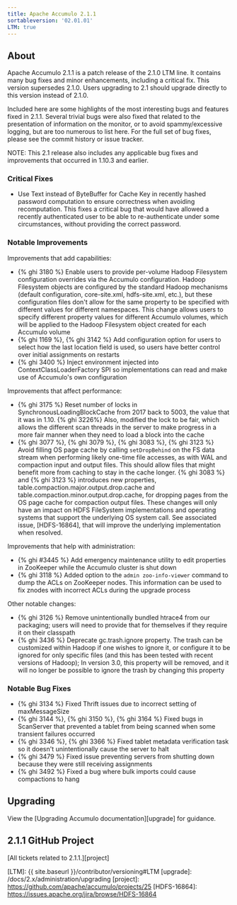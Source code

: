 ```yaml
---
title: Apache Accumulo 2.1.1
sortableversion: '02.01.01'
LTM: true
---
```

## About

Apache Accumulo 2.1.1 is a patch release of the 2.1.0 LTM line. It contains
many bug fixes and minor enhancements, including a critical fix. This version
supersedes 2.1.0. Users upgrading to 2.1 should upgrade directly to this
version instead of 2.1.0.

Included here are some highlights of the most interesting bugs and features
fixed in 2.1.1. Several trivial bugs were also fixed that related to the
presentation of information on the monitor, or to avoid spammy/excessive
logging, but are too numerous to list here. For the full set of bug fixes,
please see the commit history or issue tracker.

NOTE: This 2.1 release also includes any applicable bug fixes and improvements
that occurred in 1.10.3 and earlier.

### Critical Fixes

* Use Text instead of ByteBuffer for Cache Key in recently hashed password
  computation to ensure correctness when avoiding recomputation. This fixes a
  critical bug that would have allowed a recently authenticated user to be able
  to re-authenticate under some circumstances, without providing the correct
  password.

### Notable Improvements

Improvements that add capabilities:

* {% ghi 3180 %} Enable users to provide per-volume Hadoop Filesystem
  configuration overrides via the Accumulo configuration. Hadoop Filesystem
  objects are configured by the standard Hadoop mechanisms (default
  configuration, core-site.xml, hdfs-site.xml, etc.), but these configuration
  files don't allow for the same property to be specified with different values
  for different namespaces. This change allows users to specify different
  property values for different Accumulo volumes, which will be applied to the
  Hadoop Filesystem object created for each Accumulo volume
* {% ghi 1169 %}, {% ghi 3142 %} Add configuration option for users to select
  how the last location field is used, so users have better control over
  initial assignments on restarts
* {% ghi 3400 %} Inject environment injected into ContextClassLoaderFactory SPI
  so implementations can read and make use of Accumulo's own configuration

Improvements that affect performance:

* {% ghi 3175 %} Reset number of locks in SynchronousLoadingBlockCache from
  2017 back to 5003, the value that it was in 1.10. {% ghi 3226%} Also,
  modified the lock to be fair, which allows the different scan threads in the
  server to make progress in a more fair manner when they need to load a block
  into the cache
* {% ghi 3077 %}, {% ghi 3079 %}, {% ghi 3083 %}, {% ghi 3123 %} Avoid filling
  OS page cache by calling `setDropBehind` on the FS data stream when
  performing likely one-time file accesses, as with WAL and compaction input
  and output files. This should allow files that might benefit more from
  caching to stay in the cache longer. {% ghi 3083 %} and {% ghi 3123 %}
  introduces new properties, table.compaction.major.output.drop.cache and
  table.compaction.minor.output.drop.cache, for dropping pages from the OS page
  cache for compaction output files. These changes will only have an impact on
  HDFS FileSystem implementations and operating systems that support the
  underlying OS system call. See associated issue, [HDFS-16864], that will
  improve the underlying implementation when resolved.

Improvements that help with administration:

* {% ghi #3445 %} Add emergency maintenance utility to edit properties in
  ZooKeeper while the Accumulo cluster is shut down
* {% ghi 3118 %} Added option to the `admin zoo-info-viewer` command to dump
  the ACLs on ZooKeeper nodes. This information can be used to fix znodes with
  incorrect ACLs during the upgrade process

Other notable changes:

* {% ghi 3126 %} Remove unintentionally bundled htrace4 from our packaging;
  users will need to provide that for themselves if they require it on their
  classpath
* {% ghi 3436 %} Deprecate gc.trash.ignore property. The trash can be
  customized within Hadoop if one wishes to ignore it, or configure it to be
  ignored for only specific files (and this has been tested with recent
  versions of Hadoop); In version 3.0, this property will be removed, and it
  will no longer be possible to ignore the trash by changing this property

### Notable Bug Fixes

* {% ghi 3134 %} Fixed Thrift issues due to incorrect setting of maxMessageSize
* {% ghi 3144 %}, {% ghi 3150 %}, {% ghi 3164 %} Fixed bugs in ScanServer that
  prevented a tablet from being scanned when some transient failures occurred
* {% ghi 3346 %}, {% ghi 3366 %} Fixed tablet metadata verification task so it
  doesn't unintentionally cause the server to halt
* {% ghi 3479 %} Fixed issue preventing servers from shutting down because they
  were still receiving assignments
* {% ghi 3492 %} Fixed a bug where bulk imports could cause compactions to hang

## Upgrading

View the [Upgrading Accumulo documentation][upgrade] for guidance.

## 2.1.1 GitHub Project

[All tickets related to 2.1.1.][project]


[LTM]: {{ site.baseurl }}/contributor/versioning#LTM
[upgrade]: /docs/2.x/administration/upgrading
[project]: https://github.com/apache/accumulo/projects/25
[HDFS-16864]: https://issues.apache.org/jira/browse/HDFS-16864
